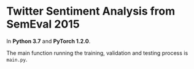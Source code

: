 # Twitter Sentiment Analysis from SemEval 2015

In **Python 3.7** and **PyTorch 1.2.0**.

The main function running the training, validation and testing process is `main.py`.
